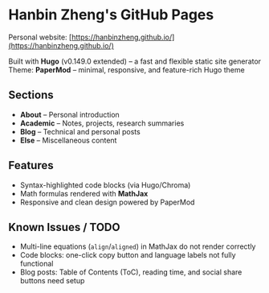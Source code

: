 # Hanbin Zheng's GitHub Pages

Personal website: [https://hanbinzheng.github.io/](https://hanbinzheng.github.io/)

Built with **Hugo** (v0.149.0 extended) – a fast and flexible static site generator  
Theme: **PaperMod** – minimal, responsive, and feature-rich Hugo theme  

## Sections
- **About** – Personal introduction  
- **Academic** – Notes, projects, research summaries  
- **Blog** – Technical and personal posts  
- **Else** – Miscellaneous content  

## Features
- Syntax-highlighted code blocks (via Hugo/Chroma)  
- Math formulas rendered with **MathJax**  
- Responsive and clean design powered by PaperMod  

## Known Issues / TODO
- Multi-line equations (`align`/`aligned`) in MathJax do not render correctly  
- Code blocks: one-click copy button and language labels not fully functional  
- Blog posts: Table of Contents (ToC), reading time, and social share buttons need setup

